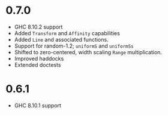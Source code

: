 0.7.0
=====

* GHC 8.10.2 support
* Added `Transform` and `Affinity` capabilities
* Added `Line` and associated functions.
* Support for random-1.2; `uniformS` and `uniformSs`
* Shifted to zero-centered, width scaling `Range` multiplication.
* Improved haddocks
* Extended doctests

0.6.1
=====

* GHC 8.10.1 support
